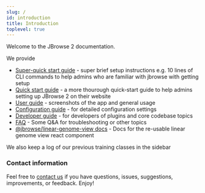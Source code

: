 ```yaml
---
slug: /
id: introduction
title: Introduction
toplevel: true
---
```


Welcome to the JBrowse 2 documentation.

We provide

- [Super-quick start guide](quickstart_web) - super brief setup instructions
  e.g. 10 lines of CLI commands to help admins who are familiar with jbrowse
  with getting setup
- [Quick start guide](quickstart_web) - a more thourough quick-start guide to
  help admins setting up JBrowse 2 on their website
- [User guide](user_guide) - screenshots of the app and general usage
- [Configuration guide](config_guide) - for detailed configuration settings
- [Developer guide](developer_guide) - for developers of plugins and
  core codebase topics
- [FAQ](faq) - Some Q&A for troubleshooting or other topics
- [@jbrowse/linear-genome-view docs](https://jbrowse.org/storybook/lgv/main/) - Docs for the re-usable linear genome view react component

We also keep a log of our previous training classes in the sidebar

### Contact information

Feel free to [contact us](/contact) if you have questions, issues, suggestions,
improvements, or feedback. Enjoy!
